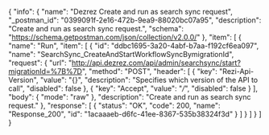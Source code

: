 {
  "info": {
    "name": "Dezrez Create and run as search sync request",
    "_postman_id": "0399091f-2e16-472b-9ea9-88020bc07a95",
    "description": "Create and run as search sync request.",
    "schema": "https://schema.getpostman.com/json/collection/v2.0.0/"
  },
  "item": [
    {
      "name": "Run",
      "item": [
        {
          "id": "ddbc1695-3a20-4abf-b7aa-f192cf6ea097",
          "name": "SearchSync_CreateAndStartWorkflowSyncBymigrationId",
          "request": {
            "url": "http://api.dezrez.com/api/admin/searchsync/start?migrationId=%7B%7D",
            "method": "POST",
            "header": [
              {
                "key": "Rezi-Api-Version",
                "value": "{}",
                "description": "Specifies which version of the API to call",
                "disabled": false
              },
              {
                "key": "Accept",
                "value": "*/*",
                "disabled": false
              }
            ],
            "body": {
              "mode": "raw"
            },
            "description": "Create and run as search sync request."
          },
          "response": [
            {
              "status": "OK",
              "code": 200,
              "name": "Response_200",
              "id": "1acaaaeb-d6fc-41ee-8367-535b38324f3d"
            }
          ]
        }
      ]
    }
  ]
}